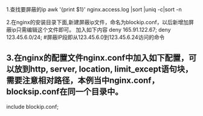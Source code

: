 1.查找要屏蔽的ip
awk '{print $1}' nginx.access.log |sort |uniq -c|sort -n

2.在nginx的安装目录下面,新建屏蔽ip文件，命名为blockip.conf，以后新增加屏蔽ip只需编辑这个文件即可。 加入如下内容
deny 165.91.122.67; 
deny 123.45.6.0/24;   #屏蔽IP段即从123.45.6.0到123.45.6.24访问的命令

## 3.在nginx的配置文件nginx.conf中加入如下配置，可以放到http, server, location, limit_except语句块，需要注意相对路径，本例当中nginx.conf，blocksip.conf在同一个目录中。
include blockip.conf; 
